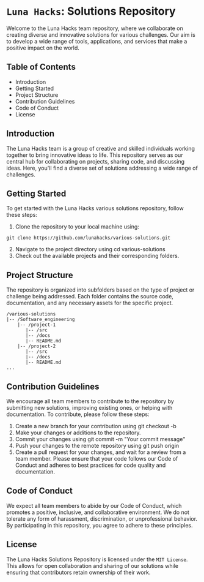 
# `Luna Hacks`: Solutions Repository
Welcome to the Luna Hacks team repository, where we collaborate on creating diverse and innovative solutions for various challenges. Our aim is to develop a wide range of tools, applications, and services that make a positive impact on the world.

## Table of Contents
- Introduction
- Getting Started
- Project Structure
- Contribution Guidelines
- Code of Conduct
- License
## Introduction
The Luna Hacks team is a group of creative and skilled individuals working together to bring innovative ideas to life. This repository serves as our central hub for collaborating on projects, sharing code, and discussing ideas. Here, you'll find a diverse set of solutions addressing a wide range of challenges.

## Getting Started
To get started with the Luna Hacks various solutions repository, follow these steps:

1. Clone the repository to your local machine using:
```
git clone https://github.com/lunahacks/various-solutions.git
```
2. Navigate to the project directory using cd various-solutions
3. Check out the available projects and their corresponding folders.
## Project Structure
The repository is organized into subfolders based on the type of project or challenge being addressed.
Each folder contains the source code, documentation, and any necessary assets for the specific project.

```
/various-solutions
|-- /Software_engineering
    |-- /project-1
       |-- /src
       |-- /docs
       |-- README.md
    |-- /project-2
       |-- /src
       |-- /docs
       |-- README.md
...
```
## Contribution Guidelines
We encourage all team members to contribute to the repository by submitting new solutions, improving existing ones, or helping with documentation. To contribute, please follow these steps:

1. Create a new branch for your contribution using git checkout -b <branch-name>
2. Make your changes or additions to the repository.
3. Commit your changes using git commit -m "Your commit message"
4. Push your changes to the remote repository using git push origin <branch-name>
5. Create a pull request for your changes, and wait for a review from a team member.
Please ensure that your code follows our Code of Conduct and adheres to best practices for code quality and documentation.

## Code of Conduct
We expect all team members to abide by our Code of Conduct, which promotes a positive, inclusive, and collaborative environment. We do not tolerate any form of harassment, discrimination, or unprofessional behavior. By participating in this repository, you agree to adhere to these principles.

## License
The Luna Hacks Solutions Repository is licensed under the `MIT License`. This allows for open collaboration and sharing of our solutions while ensuring that contributors retain ownership of their work.
